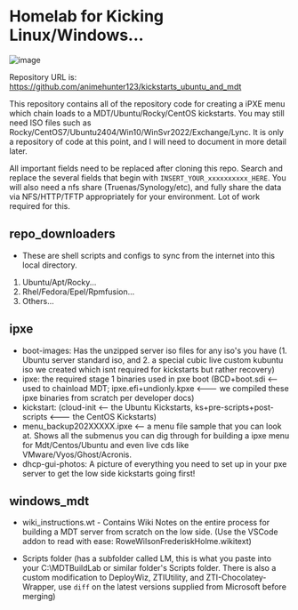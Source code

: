 # Homelab for Kicking Linux/Windows...

![image](https://user-images.githubusercontent.com/42163211/231925197-c375244d-22a0-4db5-a40d-c4bbd388e13c.png)

Repository URL is: https://github.com/animehunter123/kickstarts_ubuntu_and_mdt

This repository contains all of the repository code for creating a iPXE menu which chain loads to a MDT/Ubuntu/Rocky/CentOS kickstarts. You may still need ISO files such as Rocky/CentOS7/Ubuntu2404/Win10/WinSvr2022/Exchange/Lync. It is only a repository of code at this point, and I will need to document in more detail later.

All important fields need to be replaced after cloning this repo. Search and replace the several fields that begin with ```INSERT_YOUR_xxxxxxxxxx_HERE```. You will also need a nfs share (Truenas/Synology/etc), and fully share the data via NFS/HTTP/TFTP appropriately for your environment. Lot of work required for this.

## repo_downloaders
* These are shell scripts and configs to sync from the internet into this local directory.

1. Ubuntu/Apt/Rocky...
2. Rhel/Fedora/Epel/Rpmfusion...
3. Others...

## ipxe
* boot-images: Has the unzipped server iso files for any iso's you have (1. Ubuntu server standard iso, and 2. a special cubic live custom kubuntu iso we created which isnt required for kickstarts but rather recovery)
* ipxe: the required stage 1 binaries used in pxe boot (BCD+boot.sdi <-- used to chainload MDT; ipxe.efi+undionly.kpxe <--- we compiled these ipxe binaries from scratch per developer docs)
* kickstart: (cloud-init <-- the Ubuntu Kickstarts, ks+pre-scripts+post-scripts <--- the CentOS Kickstarts)
* menu_backup202XXXXX.ipxe <-- a menu file sample that you can look at. Shows all the submenus you can dig through for building a ipxe menu for Mdt/Centos/Ubuntu and even live cds like VMware/Vyos/Ghost/Acronis.
* dhcp-gui-photos: A picture of everything you need to set up in your pxe server to get the low side kickstarts going first!

## windows_mdt
* wiki_instructions.wt - Contains Wiki Notes on the entire process for building a MDT server from scratch on the low side. (Use the VSCode addon to read with ease: RoweWilsonFrederiskHolme.wikitext)

* Scripts folder (has a subfolder called LM, this is what you paste into your C:\MDTBuildLab or similar folder's Scripts folder. There is also a custom modification to DeployWiz, ZTIUtility, and ZTI-Chocolatey-Wrapper, use `diff` on the latest versions supplied from Microsoft before merging)

